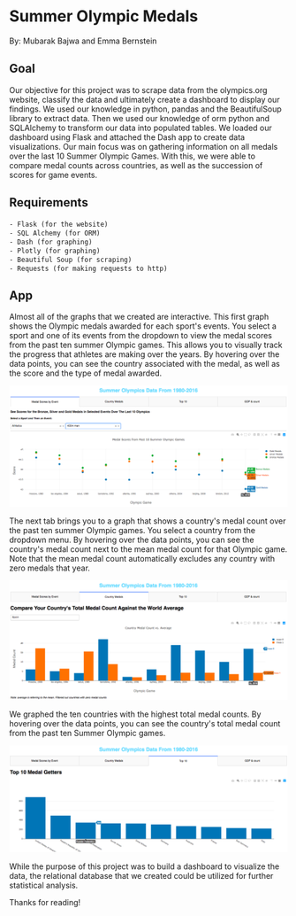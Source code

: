 # Summer Olympic Medals
By: Mubarak Bajwa and Emma Bernstein

## Goal
Our objective for this project was to scrape data from the olympics.org website, classify the data and ultimately create a dashboard to display our findings. We used our knowledge in python, pandas and the BeautifulSoup library to extract data. Then we used our knowledge of orm python and SQLAlchemy to transform our data into populated tables. We loaded our dashboard using Flask and attached the Dash app to create data visualizations. Our main focus was on gathering information on all medals over the last 10 Summer Olympic Games. With this, we were able to compare medal counts across countries, as well as the succession of scores for game events.

## Requirements

	- Flask (for the website) 
	- SQL Alchemy (for ORM) 
	- Dash (for graphing)
	- Plotly (for graphing)
	- Beautiful Soup (for scraping)
	- Requests (for making requests to http)
 
## App

Almost all of the graphs that we created are interactive.
This first graph shows the Olympic medals awarded for each sport's events. You select a sport and one of its events from the dropdown to view the medal scores from the past ten summer Olympic games. This allows you to visually track the progress that athletes are making over the years.
By hovering over the data points, you can see the country associated with the medal, as well as the score and the type of medal awarded.

![alt text](https://github.com/mubarakb/Olympics_EDA_Vis/blob/master/Screen%20Shot%202019-03-03%20at%207.02.54%20PM.png)


The next tab brings you to a graph that shows a country's medal count over the past ten summer Olympic games. You select a country from the dropdown menu.
By hovering over the data points, you can see the country's medal count next to the mean medal count for that Olympic game. Note that the mean medal count automatically excludes any country with zero medals that year.

![alt text](https://github.com/mubarakb/Olympics_EDA_Vis/blob/master/Screen%20Shot%202019-03-03%20at%206.16.43%20PM.png)


We graphed the ten countries with the highest total medal counts.
By hovering over the data points, you can see the country's total medal count from the past ten Summer Olympic games.

![alt text](https://github.com/mubarakb/Olympics_EDA_Vis/blob/master/Screen%20Shot%202019-03-03%20at%208.01.24%20PM.png)


While the purpose of this project was to build a dashboard to visualize the data, the relational database that we created could be utilized for further statistical analysis.

Thanks for reading!
